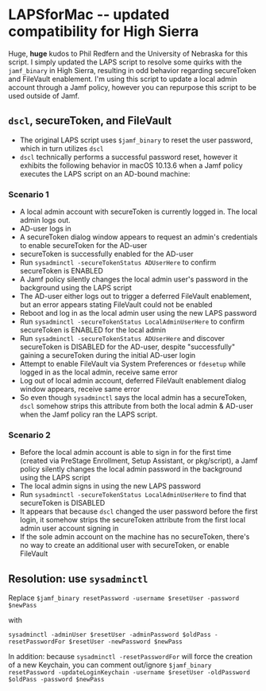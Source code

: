 # LAPSforMac -- updated compatibility for High Sierra

Huge, **huge** kudos to Phil Redfern and the University of Nebraska for this script. I simply updated the LAPS script to resolve some quirks with the `jamf_binary` in High Sierra, resulting in odd behavior regarding secureToken and FileVault enablement. I'm using this script to update a local admin account through a Jamf policy, however you can repurpose this script to be used outside of Jamf.


## `dscl`, secureToken, and FileVault

* The original LAPS script uses `$jamf_binary` to reset the user password, which in turn utilizes `dscl`
* `dscl` technically performs a successful password reset, however it exhibits the following behavior in macOS 10.13.6 when a Jamf policy executes the LAPS script on an AD-bound machine:
  
### Scenario 1
  
* A local admin account with secureToken is currently logged in. The local admin logs out.
* AD-user logs in
* A secureToken dialog window appears to request an admin's credentials to enable secureToken for the AD-user
* secureToken is successfully enabled for the AD-user
* Run `sysadminctl -secureTokenStatus ADUserHere` to confirm secureToken is ENABLED
* A Jamf policy silently changes the local admin user's password in the background using the LAPS script
* The AD-user either logs out to trigger a deferred FileVault enablement, but an error appears stating FileVault could not be enabled
* Reboot and log in as the local admin user using the new LAPS password
* Run `sysadminctl -secureTokenStatus LocalAdminUserHere` to confirm secureToken is ENABLED for the local admin
* Run `sysadminctl -secureTokenStatus ADUserHere` and discover secureToken is DISABLED for the AD-user, despite "successfully" gaining a secureToken during the initial AD-user login
* Attempt to enable FileVault via System Preferences or `fdesetup` while logged in as the local admin, receive same error
* Log out of local admin account, deferred FileVault enablement dialog window appears, receive same error
* So even though `sysadminctl` says the local admin has a secureToken, `dscl` somehow strips this attribute from both the local admin & AD-user when the Jamf policy ran the LAPS script.

### Scenario 2

* Before the local admin account is able to sign in for the first time (created via PreStage Enrollment, Setup Assistant, or pkg/script), a Jamf policy silently changes the local admin password in the background using the LAPS script
* The local admin signs in using the new LAPS password
* Run `sysadminctl -secureTokenStatus LocalAdminUserHere` to find that secureToken is DISABLED
* It appears that because `dscl` changed the user password before the first login, it somehow strips the secureToken attribute from the first local admin user account signing in
* If the sole admin account on the machine has no secureToken, there's no way to create an additional user with secureToken, or enable FileVault


## Resolution: use `sysadminctl`

Replace `$jamf_binary resetPassword -username $resetUser -password $newPass`

with

`sysadminctl -adminUser $resetUser -adminPassword $oldPass -resetPasswordFor $resetUser -newPassword $newPass`

In addition: because `sysadminctl -resetPasswordFor` will force the creation of a new Keychain, you can comment out/ignore `$jamf_binary resetPassword -updateLoginKeychain -username $resetUser -oldPassword $oldPass -password $newPass`
